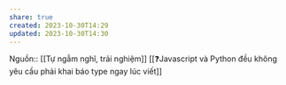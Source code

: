 ```yaml
---
share: true
created: 2023-10-30T14:29
updated: 2023-10-30T14:30
---
```

Nguồn:: [[Tự ngẫm nghĩ, trải nghiệm]]
[[❓Javascript và Python đều không yêu cầu phải khai báo type ngay lúc viết]]

